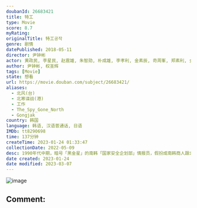 ```yaml
---
doubanId: 26683421
title: 特工
type: Movie
score: 8.7
myRating: 
originalTitle: 特工공작
genre: 剧情
datePublished: 2018-05-11
director: 尹钟彬
actor: 黄政民, 李星民, 赵震雄, 朱智勋, 朴成雄, 李孝利, 金素辰, 奇周峯, 郑素利, 金弘波, 金应洙, 琴赛璐, 崔秉默, 金钟秀, 金仁宇, 白承哲, 金智娜, 郑基燮, 朴民洙, 车智宪, 姜德宗, 南文哲, 杨贤民, 韩昌贤, 郑载宪, 全相珍, 崔英民, 朴敬贞, 金贤玉, 郭振锡, 韩成天, 孙成灿, 权爀, 郑钟宇, 徐东锡, 李正烈, 朴镇洙, 康俊熙, 李艾秀, 金松日, 姜在恩, 孙贤俊, 金奎南, 朴英雄, 尹大烈, 崔普光, 金秀妍, 闵武济, 郭镇, 薛昌熙, 金光炫, 杨志洙, 柳圣贤, 严志满, 朴赫民, 郭子亨, 权范泽, 白承益, 蔡勇, 李胜浚, 金圭白, 朱宝英, 吴庆华, 李庆勋, 黄仁俊, 郑汉斌, 李东熙
author: 尹钟彬, 权圣辉
tags: [Movie]
state: 想看
url: https://movie.douban.com/subject/26683421/
aliases:
  - 北风(台)
  - 北寒谍战(港)
  - 工作
  - The_Spy_Gone_North
  - Gongjak
country: 韩国
language: 韩语, 汉语普通话, 日语
IMDb: tt8290698
time: 137分钟
createTime: 2023-01-24 01:33:47
collectionDate: 2022-05-09
desc: 1990年代中期，暗号「黑金星」的南韩「国家安全企划部」情报员，假扮成南韩商人跟北韩进行商业交易，藉此渗透北韩军事单位，打探核开发情报，他得在最危险的地方，赢得敌方的信任，没想到一心只想完成任务的他，...
date created: 2023-01-24
date modified: 2023-03-07
---
```


![image](p2528281606.jpg)

Comment:
---

